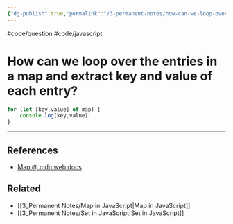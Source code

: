 ```yaml
---
{"dg-publish":true,"permalink":"/3-permanent-notes/how-can-we-loop-over-the-entries-in-a-map-and-extract-key-and-value-of-each-entry/","created":"2023-07-18T03:46:30.105+02:00","updated":"2023-08-18T12:14:05.876+02:00"}
---
```


#code/question #code/javascript

# How can we loop over the entries in a map and extract key and value of each entry?

```javascript
for (let [key,value] of map) {
	console.log(key,value)
}
```

---

## References
- [Map @ mdn web docs](https://developer.mozilla.org/en-US/docs/Web/JavaScript/Reference/Global_Objects/Map)

## Related
- [[3_Permanent Notes/Map in JavaScript\|Map in JavaScript]]
- [[3_Permanent Notes/Set in JavaScript\|Set in JavaScript]]
